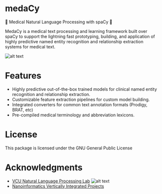 # medaCy
:hospital: Medical Natural Language Processing with spaCy :hospital:

MedaCy is a medical text processing and learning framework built over spaCy to support the lightning fast prototyping, building, and application of highly predictive named entity recognition and relationship extraction systems for medical text.

![alt text](https://nlp.cs.vcu.edu/images/Edit_NanomedicineDatabase.png "Nanoinformatics")

Features
========
- Highly predictive out-of-the-box trained models for clinical named entity recognition and relationship extraction.
- Customizable feature extraction pipelines for custom model building.
- Integrated converters for common text annotation formats (Prodigy, BRAT, etc)
- Pre-compiled medical terminology and abbreviation lexicons.


License
=======
This package is licensed under the GNU General Public License

Acknowledgments
===============
- [VCU Natural Language Processing Lab](https://nlp.cs.vcu.edu/)     ![alt text](https://nlp.cs.vcu.edu/images/vcu_head_logo "VCU")
- [Nanoinformatics Vertically Integrated Projects](https://rampages.us/nanoinformatics/)